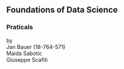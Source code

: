 ## Foundations of Data Science
### Praticals
by  
Jan Bauer (18-764-571)  
Maida Sabotic  
Giuseppe Scafiti  

